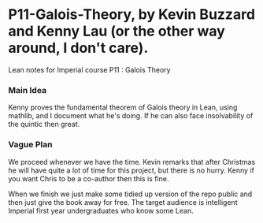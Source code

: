 # P11-Galois-Theory, by Kevin Buzzard and Kenny Lau (or the other way around, I don't care).
Lean notes for Imperial course P11 : Galois Theory

### Main Idea
Kenny proves the fundamental theorem of Galois theory in Lean, using mathlib, and I document what he's doing. If he can also face insolvability of the quintic then great.

### Vague Plan
We proceed whenever we have the time. Kevin remarks that after Christmas he will have quite a lot of time for this project, but there is no hurry. Kenny if you want Chris to be a co-author then this is fine.

When we finish we just make some tidied up version of the repo public and then just give the book away for free. The target audience is intelligent Imperial first year undergraduates who know some Lean.
